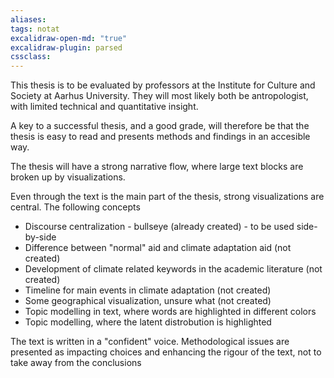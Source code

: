 ```yaml
---
aliases: 
tags: notat
excalidraw-open-md: "true"
excalidraw-plugin: parsed
cssclass:
---
```


This thesis is to be evaluated by professors at the Institute for Culture and Society at Aarhus University. They will most likely both be antropologist, with limited technical and quantitative insight. 

A key to a successful thesis, and a good grade, will therefore be that the thesis is easy to read and presents methods and findings in an accesible way. 

The thesis will have a strong narrative flow, where large text blocks are broken up by visualizations. 

Even through the text is the main part of the thesis, strong visualizations are central. The following concepts 

- Discourse centralization - bullseye (already created) - to be used side-by-side
- Difference between "normal" aid and climate adaptation aid (not created)
- Development of climate related keywords in the academic literature (not created)
- Timeline for main events in climate adaptation (not created)
- Some geographical visualization, unsure what (not created)
- Topic modelling in text, where words are highlighted in different colors
- Topic modelling, where the latent distrobution is highlighted

The text is written in a "confident" voice. Methodological issues are presented as impacting choices and enhancing the rigour of the text, not to take away from the conclusions